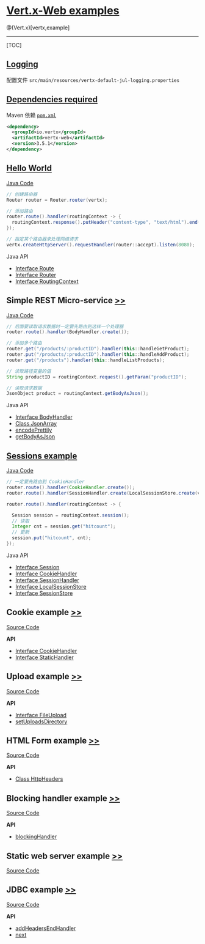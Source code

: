 # [Vert.x-Web examples](https://github.com/vert-x3/vertx-examples/tree/master/web-examples)

@(Vert.x)[vertx,example]

---

[TOC]

## [Logging](https://github.com/vert-x3/vertx-examples/tree/master/web-examples#logging)

配置文件 `src/main/resources/vertx-default-jul-logging.properties`

## [Dependencies required](https://github.com/vert-x3/vertx-examples/tree/master/web-examples#dependencies-required)

Maven 依赖 [`pom.xml`](https://github.com/vert-x3/vertx-examples/blob/master/web-examples/pom.xml)

```xml
<dependency>
  <groupId>io.vertx</groupId>
  <artifactId>vertx-web</artifactId>
  <version>3.5.1</version>
</dependency>
```

## [Hello World](https://github.com/vert-x3/vertx-examples/tree/master/web-examples#hello-world)

[Java Code](https://github.com/vert-x3/vertx-examples/tree/master/web-examples/src/main/java/io/vertx/example/web/helloworld)

```java
// 创建路由器
Router router = Router.router(vertx);

// 添加路由
router.route().handler(routingContext -> {
  routingContext.response().putHeader("content-type", "text/html").end("Hello World!");
});

// 指定某个路由器来处理网络请求
vertx.createHttpServer().requestHandler(router::accept).listen(8080);
```

Java API

- [Interface Route](https://vertx.io/docs/apidocs/io/vertx/ext/web/Route.html)
- [Interface Router](https://vertx.io/docs/apidocs/io/vertx/ext/web/Router.html)
- [Interface RoutingContext](https://vertx.io/docs/apidocs/io/vertx/ext/web/RoutingContext.html)

## Simple REST Micro-service [>>](https://github.com/vert-x3/vertx-examples/tree/master/web-examples#simple-rest-micro-service)

[Java Code](https://github.com/vert-x3/vertx-examples/tree/master/web-examples/src/main/java/io/vertx/example/web/rest)

```java
// 后面要读取请求数据时一定要先路由到这样一个处理器
router.route().handler(BodyHandler.create());

// 添加多个路由
router.get("/products/:productID").handler(this::handleGetProduct);
router.put("/products/:productID").handler(this::handleAddProduct);
router.get("/products").handler(this::handleListProducts);

// 读取路径变量的值
String productID = routingContext.request().getParam("productID");

// 读取请求数据
JsonObject product = routingContext.getBodyAsJson();
```

Java API

- [Interface BodyHandler](https://vertx.io/docs/apidocs/io/vertx/ext/web/handler/BodyHandler.html)
- [Class JsonArray](https://vertx.io/docs/apidocs/io/vertx/core/json/JsonArray.html)
- [encodePrettily](https://vertx.io/docs/apidocs/io/vertx/core/json/JsonObject.html#encodePrettily--)
- [getBodyAsJson](https://vertx.io/docs/apidocs/io/vertx/ext/web/RoutingContext.html#getBodyAsJson--)

## [Sessions example](https://github.com/vert-x3/vertx-examples/tree/master/web-examples#sessions-example)

[Java Code](https://github.com/vert-x3/vertx-examples/tree/master/web-examples/src/main/java/io/vertx/example/web/sessions)

```java
// 一定要先路由到 CookieHandler
router.route().handler(CookieHandler.create());
router.route().handler(SessionHandler.create(LocalSessionStore.create(vertx)));

router.route().handler(routingContext -> {

  Session session = routingContext.session();
  // 读取
  Integer cnt = session.get("hitcount");
  // 更新
  session.put("hitcount", cnt);
});
```

Java API

- [Interface Session](https://vertx.io/docs/apidocs/io/vertx/ext/web/Session.html)
- [Interface CookieHandler](https://vertx.io/docs/apidocs/io/vertx/ext/web/handler/CookieHandler.html)
- [Interface SessionHandler](https://vertx.io/docs/apidocs/io/vertx/ext/web/handler/SessionHandler.html)
- [Interface LocalSessionStore](https://vertx.io/docs/apidocs/io/vertx/ext/web/sstore/LocalSessionStore.html)
- [Interface SessionStore](https://vertx.io/docs/apidocs/io/vertx/ext/web/sstore/SessionStore.html)

## Cookie example [>>](https://github.com/vert-x3/vertx-examples/tree/master/web-examples#cookie-example)

[Source Code](https://github.com/vert-x3/vertx-examples/tree/master/web-examples/src/main/java/io/vertx/example/web/cookie)

**API**

- [Interface CookieHandler](https://vertx.io/docs/apidocs/io/vertx/ext/web/handler/CookieHandler.html)
- [Interface StaticHandler](https://vertx.io/docs/apidocs/io/vertx/ext/web/handler/StaticHandler.html)

## Upload example [>>](https://github.com/vert-x3/vertx-examples/tree/master/web-examples#upload-example)

[Source Code](https://github.com/vert-x3/vertx-examples/tree/master/web-examples/src/main/java/io/vertx/example/web/upload)

**API**

- [Interface FileUpload](https://vertx.io/docs/apidocs/io/vertx/ext/web/FileUpload.html)
- [setUploadsDirectory](https://vertx.io/docs/apidocs/io/vertx/ext/web/handler/BodyHandler.html#setUploadsDirectory-java.lang.String-)

## HTML Form example [>>](https://github.com/vert-x3/vertx-examples/tree/master/web-examples#html-form-example)

[Source Code](https://github.com/vert-x3/vertx-examples/tree/master/web-examples/src/main/java/io/vertx/example/web/form)

**API**

- [Class HttpHeaders](http://vertx.io/docs/apidocs/io/vertx/core/http/HttpHeaders.html)

## Blocking handler example [>>](https://github.com/vert-x3/vertx-examples/tree/master/web-examples#blocking-handler-example)

[Source Code](https://github.com/vert-x3/vertx-examples/tree/master/web-examples/src/main/java/io/vertx/example/web/blockinghandler)

**API**

- [blockingHandler](https://vertx.io/docs/apidocs/io/vertx/ext/web/Route.html#blockingHandler-io.vertx.core.Handler-boolean-)

## Static web server example [>>](https://github.com/vert-x3/vertx-examples/tree/master/web-examples#static-web-server-example)

[Source Code](https://github.com/vert-x3/vertx-examples/tree/master/web-examples/src/main/java/io/vertx/example/web/staticsite)

## JDBC example [>>](https://github.com/vert-x3/vertx-examples/tree/master/web-examples#jdbc-example)

[Source Code](https://github.com/vert-x3/vertx-examples/tree/master/web-examples/src/main/java/io/vertx/example/web/jdbc)

**API**

- [addHeadersEndHandler](https://vertx.io/docs/apidocs/io/vertx/ext/web/RoutingContext.html#addHeadersEndHandler-io.vertx.core.Handler-)
- [next](https://vertx.io/docs/apidocs/io/vertx/ext/web/RoutingContext.html#next--)



